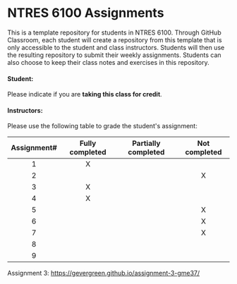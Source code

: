 # NTRES 6100 Assignments

This is a template repository for students in NTRES 6100. Through GitHub Classroom, each student will create a repository from this template that is only accessible to the student and class instructors. Students will then use the resulting repository to submit their weekly assignments. Students can also choose to keep their class notes and exercises in this repository.

#### Student:

Please indicate if you are **taking this class for credit**.

#### Instructors:

Please use the following table to grade the student's assignment:

| Assignment# | Fully completed | Partially completed | Not completed |
|:-----------:|:---------------:|:-------------------:|:-------------:|
|      1      |        X         |                     |               |
|      2      |                 |                     |         X      |
|      3      |        X         |                     |               |
|      4      |        X         |                     |               |
|      5      |                 |                     |        X       |
|      6      |                 |                     |       X        |
|      7      |                 |                     |       X        |
|      8      |                 |                     |               |
|      9      |                 |                     |               |

Assignment 3: https://gevergreen.github.io/assignment-3-gme37/
